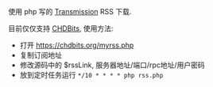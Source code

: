 使用 php 写的 [Transmission](https://www.transmissionbt.com/) RSS 下载.

目前仅仅支持 [CHDBits](https://chdbits.org), 使用方法:
* 打开 https://chdbits.org/myrss.php
* 复制订阅地址
* 修改源码中的 $rssLink, 服务器地址/端口/rpc地址/用户密码
* 放到定时任务运行 `*/10 * * * * php rss.php`
